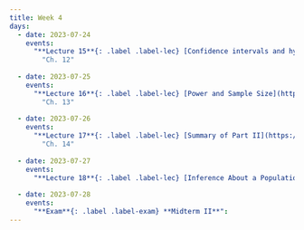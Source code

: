 ```yaml
---
title: Week 4
days:
  - date: 2023-07-24
    events:
      "**Lecture 15**{: .label .label-lec} [Confidence intervals and hypothesis testing](https://ph142-ucb.github.io/su23/src/l15-inference.pdf)":
        "Ch. 12"
      
  - date: 2023-07-25
    events:
      "**Lecture 16**{: .label .label-lec} [Power and Sample Size](https://ph142-ucb.github.io/su23/src/l16-power.pdf)": 
        "Ch. 13"
      
  - date: 2023-07-26
    events:
      "**Lecture 17**{: .label .label-lec} [Summary of Part II](https://ph142-ucb.github.io/su23/src/l17-recap.pdf)":
        "Ch. 14"
      
  - date: 2023-07-27
    events:
      "**Lecture 18**{: .label .label-lec} [Inference About a Population Mean (Z and T)](https://ph142-ucb.github.io/su23/src/l18-ztot.pdf)":
      
  - date: 2023-07-28
    events:
      "**Exam**{: .label .label-exam} **Midterm II**":
---
```

